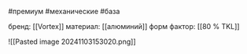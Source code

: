 
#премиум #механические #база

бренд: [[Vortex]]
материал: [[алюминий]]
форм фактор: [[80 % TKL]] 

![[Pasted image 20241103153020.png]]
